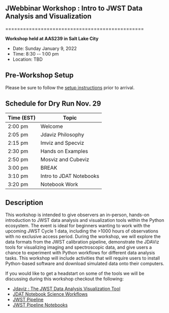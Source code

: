 ##  JWebbinar Workshop :  Intro to JWST Data Analysis and Visualization
===============================================

**Workshop held at AAS239 in Salt Lake City**

* Date: Sunday January 9, 2022
* Time: 8:30 -- 1:00 pm
* Location: TBD


## Pre-Workshop Setup
Please be sure to follow the [setup instructions](00_Installation/README.md) prior to arrival.


## Schedule for Dry Run Nov. 29

|Time (EST)     |Topic    |
|---------------|--------------------------------------|
|2:00 pm        | Welcome                              |
|2:05 pm        | Jdaviz Philosophy                    |
|2:15 pm        | Imviz and Specviz                    |
|2:30 pm        | Hands on  Examples                   |
|2:50 pm        | Mosviz and Cubeviz                   |
|3:00 pm        | BREAK                                |
|3:10 pm        | Intro to JDAT Notebooks              |
|3:20 pm        | Notebook Work                        |


## Description

This workshop is intended to give observers an in-person, hands-on introduction to JWST data analysis and visualization tools within the Python ecosystem. The event is ideal for beginners wanting to work with the upcoming JWST Cycle 1 data, including the >1000 hours of observations with no exclusive access period. During the workshop, we will explore the data formats from the JWST calibration pipeline, demonstrate the JDAViz tools for visualizing imaging and spectroscopic data, and give users a chance to experiment with Python workflows for different data analysis tasks. This workshop will include activities that will require users to install Python-based software and download simulated data onto their computers.


If you would like to get a headstart on some of the tools we will be discussing during this workshop checkout the following:

* [Jdaviz : The JWST Data Analysis Visualization Tool](jdaviz.readthedocs.io)
* [JDAT Notebook Science Workflows](https://github.com/spacetelescope/jdat_notebooks)
* [JWST Pipeline](https://jwst-docs.stsci.edu/jwst-science-calibration-pipeline-overview/jwst-science-calibration-pipeline-algorithm-documentation)
* [JWST Pipeline Notebooks](https://jwst-docs.stsci.edu/jwst-science-calibration-pipeline-overview/example-jupyter-notebooks-running-the-pipeline)
